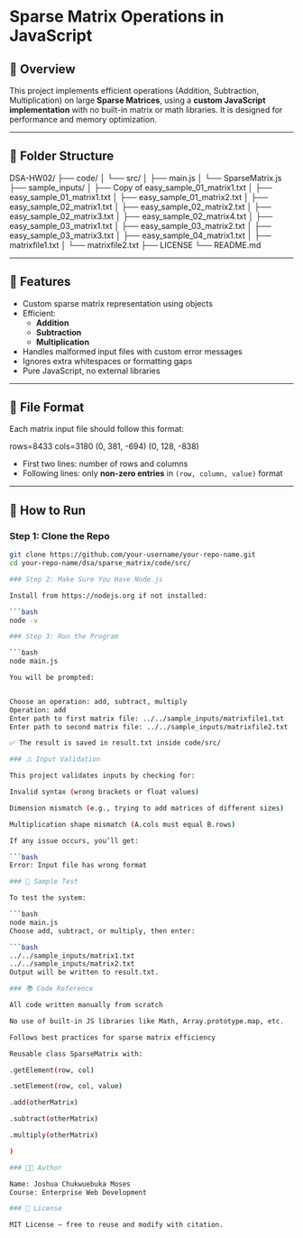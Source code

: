 # Sparse Matrix Operations in JavaScript

## 🧠 Overview

This project implements efficient operations (Addition, Subtraction, Multiplication) on large **Sparse Matrices**, using a **custom JavaScript implementation** with no built-in matrix or math libraries. It is designed for performance and memory optimization.

---

## 📁 Folder Structure

DSA-HW02/
├── code/
│   └── src/
│       ├── main.js
│       └── SparseMatrix.js
├── sample_inputs/
│   ├── Copy of easy_sample_01_matrix1.txt
│   ├── easy_sample_01_matrix1.txt
│   ├── easy_sample_01_matrix2.txt
│   ├── easy_sample_02_matrix1.txt
│   ├── easy_sample_02_matrix2.txt
│   ├── easy_sample_02_matrix3.txt
│   ├── easy_sample_02_matrix4.txt
│   ├── easy_sample_03_matrix1.txt
│   ├── easy_sample_03_matrix2.txt
│   ├── easy_sample_03_matrix3.txt
│   ├── easy_sample_04_matrix1.txt
│   ├── matrixfile1.txt
│   └── matrixfile2.txt
├── LICENSE
└── README.md

---

## 🔧 Features

- Custom sparse matrix representation using objects
- Efficient:
  - **Addition**
  - **Subtraction**
  - **Multiplication**
- Handles malformed input files with custom error messages
- Ignores extra whitespaces or formatting gaps
- Pure JavaScript, no external libraries

---

## 📝 File Format

Each matrix input file should follow this format:

rows=8433
cols=3180
(0, 381, -694)
(0, 128, -838)


- First two lines: number of rows and columns
- Following lines: only **non-zero entries** in `(row, column, value)` format

---

## 🚀 How to Run

### Step 1: Clone the Repo

```bash
git clone https://github.com/your-username/your-repo-name.git
cd your-repo-name/dsa/sparse_matrix/code/src/

### Step 2: Make Sure You Have Node.js

Install from https://nodejs.org if not installed:

```bash
node -v

### Step 3: Run the Program

```bash
node main.js

You will be prompted:


Choose an operation: add, subtract, multiply
Operation: add
Enter path to first matrix file: ../../sample_inputs/matrixfile1.txt
Enter path to second matrix file: ../../sample_inputs/matrixfile2.txt

✅ The result is saved in result.txt inside code/src/

### ⚠️ Input Validation

This project validates inputs by checking for:

Invalid syntax (wrong brackets or float values)

Dimension mismatch (e.g., trying to add matrices of different sizes)

Multiplication shape mismatch (A.cols must equal B.rows)

If any issue occurs, you’ll get:

```bash
Error: Input file has wrong format

### 🧪 Sample Test

To test the system:

```bash
node main.js
Choose add, subtract, or multiply, then enter:

```bash
../../sample_inputs/matrix1.txt
../../sample_inputs/matrix2.txt
Output will be written to result.txt.

### 📚 Code Reference

All code written manually from scratch

No use of built-in JS libraries like Math, Array.prototype.map, etc.

Follows best practices for sparse matrix efficiency

Reusable class SparseMatrix with:

.getElement(row, col)

.setElement(row, col, value)

.add(otherMatrix)

.subtract(otherMatrix)

.multiply(otherMatrix)

)

### 🧑‍💻 Author

Name: Joshua Chukwuebuka Moses
Course: Enterprise Web Development

### 🏁 License

MIT License – free to reuse and modify with citation.

